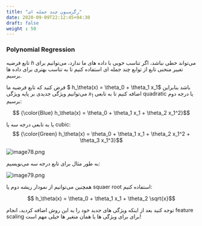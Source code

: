 ```yaml
---
title: "رگرسیون چند جمله ای"
date: 2020-09-09T22:12:45+04:30
draft: false
weight : 50
---
```


### Polynomial Regression

تابع فرضیه $h$ می‌تواند خطی نباشد، اگر تناسب خوبی
با داده های ما ندارد، 
می‌توانیم برای تغییر منحنی تابع از توابع چند جمله ای
استفاده کنیم تا به تناسب بهتری برای داده ها برسیم.

فرض کنید که تابع فرضیه ما $ h_\theta(x) = \theta_0 + \theta_1 x_1$ باشد
بنابراین می‌توانیم ویژگی جدیدی بر پایه ویژگی $x_1$
اضافه کنیم تا به تابعی quadratic یا درجه دوم برسیم:

$$ {\color{Blue} h_\theta(x) = \theta_0 + \theta_1 x_1 + \theta_2 x_1^2}$$

یا به تابعی درجه سه یا cubic:
$$ {\color{Green} h_\theta(x) = \theta_0 + \theta_1 x_1 + \theta_2 x_1^2 + \theta_3 x_1^3}$$

![image78.png](../images/image78.png?width=25pc)

به طور مثال برای تابع درجه سه می‌نویسیم:

![image79.png](../images/image79.png?width=25pc)

همچنین می‌توانیم از نمودار ریشه دوم یا squaer root 
استفاده کنیم:

$$ h_\theta(x) = \theta_0 + \theta_1 x_1 + \theta_2 \sqrt{x}$$

توجه کنید بعد از اینکه ویژگی های جدید خود را به 
این روش اضافه کردید، انجام feature scaling  برای
برای ویژگی ها یا همان متغیر ها خیلی مهم است!
